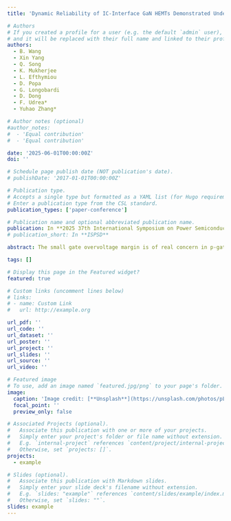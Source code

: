 ```yaml
---
title: 'Dynamic Reliability of IC-Interface GaN HEMTs Demonstrated Under Ultra-Fast (ns), High-Frequency (MHz) Gate Overvoltage Stress (>30V)'

# Authors
# If you created a profile for a user (e.g. the default `admin` user), write the username (folder name) here
# and it will be replaced with their full name and linked to their profile.
authors:
  - B. Wang
  - Xin Yang
  - Q. Song
  - K. Mukherjee
  - L. Efthymiou
  - D. Popa
  - G. Longobardi
  - D. Dong
  - F. Udrea*
  - Yuhao Zhang*

# Author notes (optional)
#author_notes:
#  - 'Equal contribution'
#  - 'Equal contribution'

date: '2025-06-01T00:00:00Z'
doi: ''

# Schedule page publish date (NOT publication's date).
# publishDate: '2017-01-01T00:00:00Z'

# Publication type.
# Accepts a single type but formatted as a YAML list (for Hugo requirements).
# Enter a publication type from the CSL standard.
publication_types: ['paper-conference']

# Publication name and optional abbreviated publication name.
publication: In **2025 37th International Symposium on Power Semiconductor Devices and ICs (ISPSD)**, pp. 93-96, Jun. 2025
# publication_short: In **ISPSD**

abstract: The small gate overvoltage margin is of real concern in p-gate GaN HEMTs in converter applications. Recently, ICeGaN® (Integrated Circuit Enhancement-mode GaN) device deploys a monolithically integrated power IC interface to expand the static operation window to be similar to those of Si MOSFET and Si IGBT. However, the dynamic response of the IC interface under nanosecond gate bias (VG) overshoot, as well as the gate reliability under megahertz switching frequency (fSW), have never been studied. This work addresses this gap by developing a new circuit to generate the application-like V G overshoot profiles with dVG/dt up to 10 V Ins andfsw up to 3 MHz. The IC interface is shown to respond in nanosecond and clamp the VG,IN below 7 V under an external V G overshoot up to 80 V and dVG/dt of 7 V Ins. Uniquely for p-gate GaN devices, ICeGaN shows no degradation under long-term overvoltage stress under 30-V VG overshoot at 3-MHzfsw. This is the first report of the dynamic response of GaN monolithic gate protection ICs under ultra-fast overshoot. Test results reveal that the on-chip IC interface can substantially enhance dynamic gate reliability and robustness of p-gate GaN HEMTs.

tags: []

# Display this page in the Featured widget?
featured: true

# Custom links (uncomment lines below)
# links:
# - name: Custom Link
#   url: http://example.org

url_pdf: ''
url_code: ''
url_dataset: ''
url_poster: ''
url_project: ''
url_slides: ''
url_source: ''
url_video: ''

# Featured image
# To use, add an image named `featured.jpg/png` to your page's folder.
image:
  caption: 'Image credit: [**Unsplash**](https://unsplash.com/photos/pLCdAaMFLTE)'
  focal_point: ''
  preview_only: false

# Associated Projects (optional).
#   Associate this publication with one or more of your projects.
#   Simply enter your project's folder or file name without extension.
#   E.g. `internal-project` references `content/project/internal-project/index.md`.
#   Otherwise, set `projects: []`.
projects:
  - example

# Slides (optional).
#   Associate this publication with Markdown slides.
#   Simply enter your slide deck's filename without extension.
#   E.g. `slides: "example"` references `content/slides/example/index.md`.
#   Otherwise, set `slides: ""`.
slides: example
---
```



